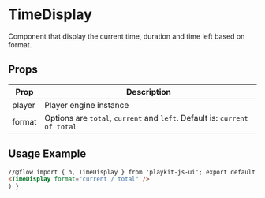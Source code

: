 # TimeDisplay

Component that display the current time, duration and time left based on format.

## Props

| Prop   | Description                                                               |
| ------ | ------------------------------------------------------------------------- |
| player | Player engine instance                                                    |
| format | Options are `total`, `current` and `left`. Default is: `current of total` |

## Usage Example

```html
//@flow import { h, TimeDisplay } from 'playkit-js-ui'; export default function customUIPreset(props: any) { return (
<TimeDisplay format="current / total" />
) }
```

